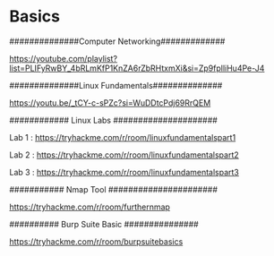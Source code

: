 # Basics

##############Computer Networking#############

  https://youtube.com/playlist?list=PLIFyRwBY_4bRLmKfP1KnZA6rZbRHtxmXi&si=Zp9fplliHu4Pe-J4

##############Linux Fundamentals##############

  https://youtu.be/_tCY-c-sPZc?si=WuDDtcPdj69RrQEM


############ Linux Labs #####################

Lab 1 :  https://tryhackme.com/r/room/linuxfundamentalspart1

Lab 2 :  https://tryhackme.com/r/room/linuxfundamentalspart2

Lab 3 :  https://tryhackme.com/r/room/linuxfundamentalspart3


########### Nmap Tool ######################

 https://tryhackme.com/r/room/furthernmap

########## Burp Suite  Basic ###############

 https://tryhackme.com/r/room/burpsuitebasics
